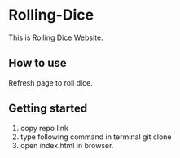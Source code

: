 # Rolling-Dice
This is Rolling Dice Website.

## How to use
Refresh page to roll dice.

## Getting started
1. copy repo link
2. type following command in terminal
    git clone  <Repo Link>
3. open index.html in browser.
  
  
